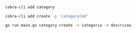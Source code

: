 ```bash
cobra-cli add category
```
```bash
cobra-cli add create -p 'categoryCmd'
```
```bash
go run main.go category create -n categoria -d descricao
```